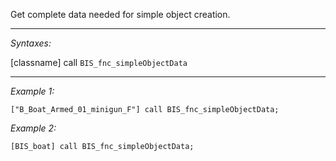 Get complete data needed for simple object creation.


---
*Syntaxes:*

[classname] call `BIS_fnc_simpleObjectData`

---
*Example 1:*

```sqf
["B_Boat_Armed_01_minigun_F"] call BIS_fnc_simpleObjectData;
```

*Example 2:*

```sqf
[BIS_boat] call BIS_fnc_simpleObjectData;
```